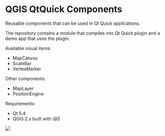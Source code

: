 # QGIS QtQuick Components

Reusable components that can be used in Qt Quick applications.

The repository contains a module that compiles into Qt Quick plugin and a demo app that uses the plugin.

Available visual items:

- MapCanvas
- ScaleBar
- VertexMarker

Other components:

- MapLayer
- PositionEngine

Requirements:

- Qt 5.4
- QGIS 2.x built with Qt5

<img src="https://raw.githubusercontent.com/lutraconsulting/qgis-quick-components/master/demoapp.png">
